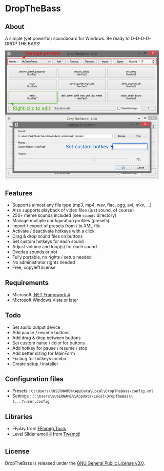 # DropTheBass

## About
A simple (yet powerful) soundboard for Windows. Be ready to D-D-D-D-DROP THE BASS!

![](DropTheBass/resources/pictures/demo_1.png)
![](DropTheBass/resources/pictures/demo_2.png)

## Features

- Supports almost any file type (mp3, mp4, wav, flac, ogg, avi, mkv, ...)
- Also supports playback of video files (just sound, of course)
- 250+ meme sounds included (see `sounds` directory)
- Manage multiple configuration profiles (presets)
- Import / export of presets from / to XML file
- Activate / deactivate hotkeys with a click
- Drag & drop sound files on buttons
- Set custom hotkeys for each sound
- Adjust volume and loop(s) for each sound
- Overlap sounds or not
- Fully portable, no rights / setup needed
- No administrator rights needed
- Free, copyleft license

## Requirements
- Microsoft [.NET Framework 4](https://www.microsoft.com/en-US/download/details.aspx?id=17851)
- Microsoft Windows Vista or later

## Todo
- Set audio output device
- Add pause / resume buttons
- Add drag & drop between buttons
- Set custom name / color for buttons
- Add hotkey for pause / resume / stop
- Add better sizing for MainForm
- Fix bug for hotkeys combo
- Create setup / installer

## Configuration files
- Presets : `C:\Users\%USERNAME%\AppData\Local\DropTheBass\config.xml`
- Settings : `C:\Users\%USERNAME%\AppData\Local\DropTheBass\[...]\user.config`

## Libraries
- FFplay from [FFmpeg Tools](https://www.ffmpeg.org/)
- Level Slider emoji :level_slider: from [Twemoji](https://github.com/twitter/twemoji)

## License
DropTheBass is released under the [GNU General Public License v3.0](https://www.gnu.org/licenses/gpl-3.0.fr.html).
